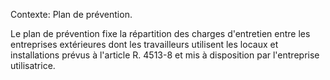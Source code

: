 Contexte: Plan de prévention.

Le plan de prévention fixe la répartition des charges d'entretien entre les entreprises extérieures dont les travailleurs utilisent les locaux et installations prévus à l'article R. 4513-8 et mis à disposition par l'entreprise utilisatrice.